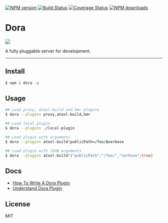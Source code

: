 [![NPM version](https://img.shields.io/npm/v/dora.svg?style=flat)](https://npmjs.org/package/dora)
[![Build Status](https://img.shields.io/travis/dora-js/dora.svg?style=flat)](https://travis-ci.org/dora-js/dora)
[![Coverage Status](https://img.shields.io/coveralls/dora-js/dora.svg?style=flat)](https://coveralls.io/r/dora-js/dora)
[![NPM downloads](http://img.shields.io/npm/dm/dora.svg?style=flat)](https://npmjs.org/package/dora)

# Dora

![](https://os.alipayobjects.com/rmsportal/UnpjHRTnkJlHfXx.png)

A fully pluggable server for development.

---

## Install

```bash
$ npm i dora -g 
```

## Usage

```bash
## Load proxy, atool-build and hmr plugins
$ dora --plugins proxy,atool-build,hmr

## Load local plugin
$ dora --plugins ./local-plugin

## Load plugin with arguments
$ dora --plugins atool-build?publicPath=/foo/&verbose

## Load plugin with JSON arguments
$ dora --plugins atool-build?{"publicPath":"/foo/","verbose":true}
```

## Docs

- [How To Write A Dora Plugin](./docs/How-To-Write-A-Dora-Plugin.md)
- [Understand Dora Plugin](./docs/Understand-Dora-Plugin.md)

## License

MIT
